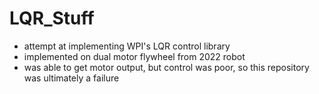 # LQR_Stuff

- attempt at implementing WPI's LQR control library
- implemented on dual motor flywheel from 2022 robot
- was able to get motor output, but control was poor, so this repository was ultimately a failure
